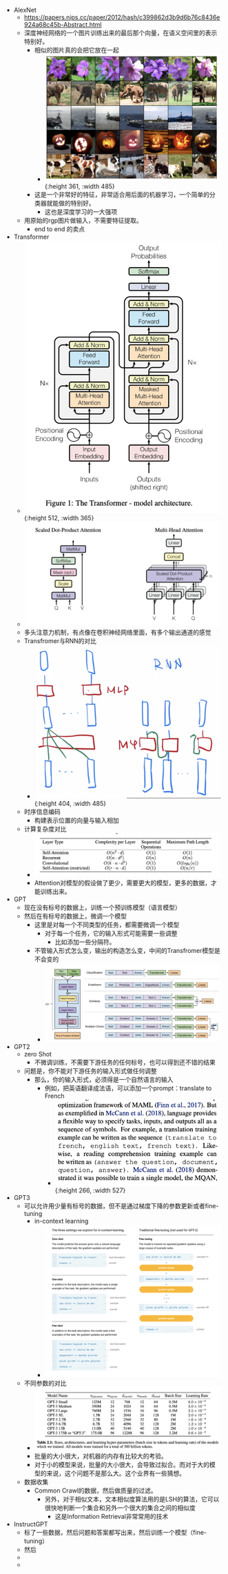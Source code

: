 - AlexNet
	- https://papers.nips.cc/paper/2012/hash/c399862d3b9d6b76c8436e924a68c45b-Abstract.html
	- 深度神经网络的一个图片训练出来的最后那个向量，在语义空间里的表示特别好。
		- 相似的图片真的会把它放在一起
			- ![image.png](../assets/image_1678613647943_0.png){:height 361, :width 485}
		- 这是一个非常好的特征，非常适合用后面的机器学习，一个简单的分类器就能做的特别好。
			- 这也是深度学习的一大强项
	- 用原始的rgp图片做输入，不需要特征提取。
		- end to end 的卖点
- Transformer
	- ![image.png](../assets/image_1678622969998_0.png){:height 512, :width 365}
	- ![image.png](../assets/image_1678623471454_0.png)
	- 多头注意力机制，有点像在卷积神经网络里面，有多个输出通道的感觉
	- Transfromer与RNN的对比
		- ![image.png](../assets/image_1678625172789_0.png){:height 404, :width 485}
	- 时序信息编码
		- 构建表示位置的向量与输入相加
	- 计算复杂度对比
		- ![image.png](../assets/image_1678625611203_0.png)
		- Attention对模型的假设做了更少，需要更大的模型，更多的数据，才能训练出来。
- GPT
	- 现在没有标号的数据上，训练一个预训练模型（语言模型）
	- 然后在有标号的数据上，微调一个模型
		- 这里是对每一个不同类型的任务，都需要微调一个模型
			- 对于每一个任务，它的输入形式可能需要一些调整
				- 比如添加一些分隔符。
		- 不管输入形式怎么变，输出的构造怎么变，中间的Transfromer模型是不会变的
			- ![image.png](../assets/image_1678628067974_0.png)
- GPT2
	- zero Shot
		- 不微调训练，不需要下游任务的任何标号，也可以得到还不错的结果
	- 问题是，你不能对下游任务的输入形式做任何调整
		- 那么，你的输入形式，必须得是一个自然语言的输入
			- 例如，把英语翻译成法语，可以添加一个prompt：translate to French
				- ![image.png](../assets/image_1678630178330_0.png){:height 266, :width 527}
- GPT3
	- 可以允许用少量有标号的数据，但不是通过梯度下降的参数更新或者fine-tuning
		- in-context learning
			- ![image.png](../assets/image_1678631166311_0.png)
	- 不同参数的对比
		- ![image.png](../assets/image_1678631436797_0.png)
		- 批量的大小很大，对机器的内存有比较大的考验。
		- 对于小的模型来说，批量的大小很大，会导致过拟合。而对于大的模型的来说，这个问题不是那么大。这个业界有一些猜想。
	- 数据收集
		- Common Crawl的数据，然后做质量的过滤。
			- 另外，对于相似文本，文本相似度算法用的是LSH的算法，它可以很快地判断一个集合和另外一个很大的集合之间的相似度
				- 这是Information Retrieval非常常用的技术
- InstructGPT
	- 标了一些数据，然后问题和答案都写出来，然后训练一个模型（fine-tuning）
	- 然后
	-
	-